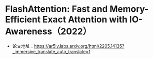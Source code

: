 # FlashAttention: Fast and Memory-Efficient Exact Attention with IO-Awareness（2022）
- 论文地址：https://ar5iv.labs.arxiv.org/html/2205.14135?_immersive_translate_auto_translate=1

